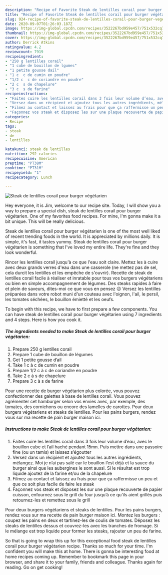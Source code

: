 ```yaml
---
description: "Recipe of Favorite Steak de lentilles corail pour burger végétarien"
title: "Recipe of Favorite Steak de lentilles corail pour burger végétarien"
slug: 924-recipe-of-favorite-steak-de-lentilles-corail-pour-burger-vegetarien
date: 2020-09-07T01:26:03.187Z
image: https://img-global.cpcdn.com/recipes/3522267bd959e457/751x532cq70/steak-de-lentilles-corail-pour-burger-vegetarien-photo-principale-de-la-recette.jpg
thumbnail: https://img-global.cpcdn.com/recipes/3522267bd959e457/751x532cq70/steak-de-lentilles-corail-pour-burger-vegetarien-photo-principale-de-la-recette.jpg
cover: https://img-global.cpcdn.com/recipes/3522267bd959e457/751x532cq70/steak-de-lentilles-corail-pour-burger-vegetarien-photo-principale-de-la-recette.jpg
author: Derrick Atkins
ratingvalue: 4.2
reviewcount: 7919
recipeingredient:
- "250 g lentilles corail"
- "1 cube de bouillon de lgumes"
- "1 petite gousse dail"
- "1 c  c de cumin en poudre"
- "1/2 c  c de coriandre en poudre"
- "2 c  s de chapelure"
- "3 c  s de farine"
recipeinstructions:
- "Faites cuire les lentilles corail dans 3 fois leur volume d’eau, avec le bouillon cube et l’ail haché pendant 15mn. Puis mettre dans une passoire fine (ou un tamis) et laissez s’égoutter"
- "Versez dans un récipient et ajoutez tous les autres ingrédients, mélangez. Moi je n’ai pas salé car le bouillon l’est déjà et la sauce du burger ainsi que les aubergines le sont aussi. Si le résultat est trop liquide ajoutez de la farine et/ou de la chapelure"
- "Filmez au contact et laissez au frais pour que ça raffermisse un peu et que ce soit plus facile de faire les steak"
- "Façonnez vos steak et disposez les sur une plaque recouverte de papier cuisson, enfournez sous le grill du four jusqu’à ce qu’ils aient grillés puis retournez-les et remettez sous le grill"
categories:
- Recipe
tags:
- steak
- de
- lentilles

katakunci: steak de lentilles 
nutrition: 292 calories
recipecuisine: American
preptime: "PT38M"
cooktime: "PT31M"
recipeyield: "1"
recipecategory: Lunch

---
```



![Steak de lentilles corail pour burger végétarien](https://img-global.cpcdn.com/recipes/3522267bd959e457/751x532cq70/steak-de-lentilles-corail-pour-burger-vegetarien-photo-principale-de-la-recette.jpg)

Hey everyone, it is Jim, welcome to our recipe site. Today, I will show you a way to prepare a special dish, steak de lentilles corail pour burger végétarien. One of my favorites food recipes. For mine, I'm gonna make it a bit unique. This will be really delicious.

Steak de lentilles corail pour burger végétarien is one of the most well liked of recent trending foods in the world. It is appreciated by millions daily. It is simple, it's fast, it tastes yummy. Steak de lentilles corail pour burger végétarien is something that I've loved my entire life. They're fine and they look wonderful.

Rincer les lentilles corail jusqu&#39;à ce que l&#39;eau soit claire. Mettez les à cuire avec deux grands verres d&#39;eau dans une casserole (ne mettez pas de sel, cela durcit les lentilles et les empêche de s&#39;ouvrir). Recette de steak de lentilles corail facile à réaliser et inratable pour tous vos burgers végétariens ou bien en simple accompagnement de légumes. Des steaks rapides à faire et plein de saveurs, dites-moi ce que vous en pensez 😉 Versez les lentilles préparées dans votre robot muni d&#39;un couteau avec l&#39;oignon, l&#39;ail, le persil, les tomates séchées, le bouillon émietté et les oeufs.


To begin with this recipe, we have to first prepare a few components. You can have steak de lentilles corail pour burger végétarien using 7 ingredients and 4 steps. Here is how you cook it.

<!--inarticleads1-->

##### The ingredients needed to make Steak de lentilles corail pour burger végétarien:

1. Prepare 250 g lentilles corail
1. Prepare 1 cube de bouillon de légumes
1. Get 1 petite gousse d’ail
1. Take 1 c à c de cumin en poudre
1. Prepare 1/2 c à c de coriandre en poudre
1. Take 2 c à s de chapelure
1. Prepare 3 c à s de farine


Pour une recette de burger végétarien plus colorée, vous pouvez confectionner des galettes à base de lentilles corail. Vous pouvez agrémenter cet hamburger selon vos envies avec, par exemple, des tomates, des cornichons ou encore des lamelles de carottes. Pour deux burgers végétariens et steaks de lentilles. Pour les pains burgers, rendez vous sur ma recette de pain burger maison ici. 

<!--inarticleads2-->

##### Instructions to make Steak de lentilles corail pour burger végétarien:

1. Faites cuire les lentilles corail dans 3 fois leur volume d’eau, avec le bouillon cube et l’ail haché pendant 15mn. Puis mettre dans une passoire fine (ou un tamis) et laissez s’égoutter
1. Versez dans un récipient et ajoutez tous les autres ingrédients, mélangez. Moi je n’ai pas salé car le bouillon l’est déjà et la sauce du burger ainsi que les aubergines le sont aussi. Si le résultat est trop liquide ajoutez de la farine et/ou de la chapelure
1. Filmez au contact et laissez au frais pour que ça raffermisse un peu et que ce soit plus facile de faire les steak
1. Façonnez vos steak et disposez les sur une plaque recouverte de papier cuisson, enfournez sous le grill du four jusqu’à ce qu’ils aient grillés puis retournez-les et remettez sous le grill


Pour deux burgers végétariens et steaks de lentilles. Pour les pains burgers, rendez vous sur ma recette de pain burger maison ici. Montez les burgers : coupez les pains en deux et tartinez-les de coulis de tomates. Déposez les steaks de lentilles dessus et couvrez-les avec les tranches de fromage. Si le mélange est trop liquide pour former les steaks, rajouter un peu de farine. 

So that is going to wrap this up for this exceptional food steak de lentilles corail pour burger végétarien recipe. Thanks so much for your time. I'm confident you will make this at home. There is gonna be interesting food at home recipes coming up. Remember to bookmark this page in your browser, and share it to your family, friends and colleague. Thanks again for reading. Go on get cooking!
